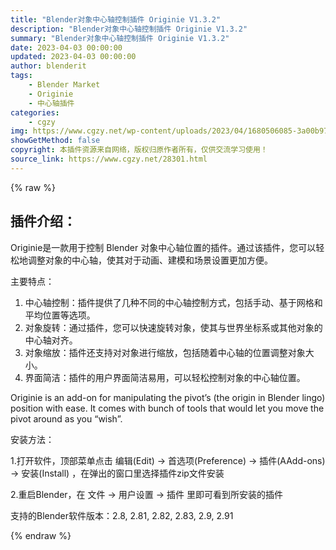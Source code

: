 ```yaml
---
title: "Blender对象中心轴控制插件 Originie V1.3.2"
description: "Blender对象中心轴控制插件 Originie V1.3.2"
summary: "Blender对象中心轴控制插件 Originie V1.3.2"
date: 2023-04-03 00:00:00
updated: 2023-04-03 00:00:00
author: blenderit
tags: 
    - Blender Market
    - Originie
    - 中心轴插件
categories:
    - cgzy
img: https://www.cgzy.net/wp-content/uploads/2023/04/1680506085-3a00b973841276b.webp
showGetMethod: false
copyright: 本插件资源来自网络，版权归原作者所有，仅供交流学习使用！
source_link: https://www.cgzy.net/28301.html
---
```


{% raw %}
<div class="wp-block-pandastudio-title"><div class="title_style_01"><h2 id="h2-0">插件介绍：</h2></div></div><p class="is-style-text-indent-2em">Originie是一款用于控制 Blender 对象中心轴位置的插件。通过该插件，您可以轻松地调整对象的中心轴，使其对于动画、建模和场景设置更加方便。</p><p>主要特点：</p><ol>
<li>中心轴控制：插件提供了几种不同的中心轴控制方式，包括手动、基于网格和平均位置等选项。</li>



<li>对象旋转：通过插件，您可以快速旋转对象，使其与世界坐标系或其他对象的中心轴对齐。</li>



<li>对象缩放：插件还支持对对象进行缩放，包括随着中心轴的位置调整对象大小。</li>



<li>界面简洁：插件的用户界面简洁易用，可以轻松控制对象的中心轴位置。</li>
</ol><p>Originie is an add-on for manipulating the pivot’s (the origin in Blender lingo) position with ease. It comes with bunch of tools that would let you move the pivot around as you “wish”.</p><div class="wp-block-pandastudio-title"><div class="title_style_01"><p>安装方法：</p></div></div><p>1.打开软件，顶部菜单点击 编辑(Edit) → 首选项(Preference) → 插件(AAdd-ons) → 安装(Install) ，在弹出的窗口里选择插件zip文件安装</p><p>2.重启Blender，在 文件 → 用户设置 → 插件 里即可看到所安装的插件</p><div class="wp-block-pandastudio-tips"><div class="tip success "><p>支持的Blender软件版本：2.8, 2.81, 2.82, 2.83, 2.9, 2.91</p>
</div></div>
<div style="display: none">cgzy</div>
{% endraw %}